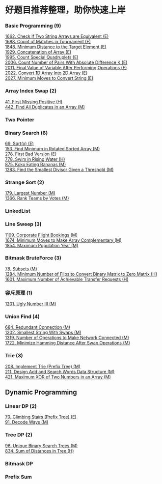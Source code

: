 # 好题目推荐整理，助你快速上岸

### Basic Programming (9)
[1662. Check If Two String Arrays are Equivalent (E)   ](https://leetcode.com/problems/check-if-two-string-arrays-are-equivalent/) <br/> 
[1688. Count of Matches in Tournament (E)   ](https://leetcode.com/problems/count-of-matches-in-tournament/) <br/> 
[1848. Minimum Distance to the Target Element (E)   ](https://leetcode.com/problems/minimum-distance-to-the-target-element/) <br/> 
[1929. Concatenation of Array (E)   ](https://leetcode.com/problems/concatenation-of-array/) <br/> 
[1995. Count Special Quadruplets (E)   ](https://leetcode.com/problems/count-special-quadruplets//) <br/> 
[2006. Count Number of Pairs With Absolute Difference K (E)   ](https://leetcode.com/problems/count-number-of-pairs-with-absolute-difference-k/) <br/> 
[2011. Final Value of Variable After Performing Operations (E)   ](https://leetcode.com/problems/final-value-of-variable-after-performing-operations/) <br/> 
[2022. Convert 1D Array Into 2D Array (E)   ](https://leetcode.com/problems/convert-1d-array-into-2d-array/) <br/> 
[2027. Minimum Moves to Convert String (E)   ](https://leetcode.com/problems/minimum-moves-to-convert-string/) <br/> 


### Array Index Swap (2)
[41. First Missing Positive (H)   ](https://leetcode.com/problems/first-missing-positive/) <br/> 
[442. Find All Duplicates in an Array (M)   ](https://leetcode.com/problems/find-all-duplicates-in-an-array/) <br/> 


### Two Pointer

### Binary Search (6)
[69. Sqrt(x) (E)   ](https://leetcode.com/problems/sqrtx/) <br/>
[153. Find Minimum in Rotated Sorted Array (M)   ](https://leetcode.com/problems/find-minimum-in-rotated-sorted-array/) <br/>
[278. First Bad Version (E)   ](https://leetcode.com/problems/first-bad-version/) <br/> 
[778. Swim in Rising Water (H)   ](https://leetcode.com/problems/swim-in-rising-water/) <br/> 
[875. Koko Eating Bananas (M)   ](https://leetcode.com/problems/koko-eating-bananas/) <br/> 
[1283. Find the Smallest Divisor Given a Threshold (M)   ](https://leetcode.com/problems/find-the-smallest-divisor-given-a-threshold/) <br/> 

### Strange Sort (2)
[179. Largest Number (M)   ](https://leetcode.com/problems/largest-number/) <br/> 
[1366. Rank Teams by Votes (M)   ](https://leetcode.com/problems/rank-teams-by-votes/) <br/> 

### LinkedList


### Line Sweep (3)
[1109. Corporate Flight Bookings (M)   ](https://leetcode.com/problems/corporate-flight-bookings/) <br/> 
[1674. Minimum Moves to Make Array Complementary (M)   ](https://leetcode.com/problems/minimum-moves-to-make-array-complementary/) <br/> 
[1854. Maximum Population Year (M)   ](https://leetcode.com/problems/maximum-population-year/) <br/> 

### Bitmask BruteForce (3)
[78. Subsets (M)   ](https://leetcode.com/problems/subsets/) <br/> 
[1284. Minimum Number of Flips to Convert Binary Matrix to Zero Matrix (H)   ](https://leetcode.com/problems/minimum-number-of-flips-to-convert-binary-matrix-to-zero-matrix/) <br/> 
[1601. Maximum Number of Achievable Transfer Requests (H)   ](https://leetcode.com/problems/maximum-number-of-achievable-transfer-requests/) <br/> 

### 容斥原理 (1)
[1201. Ugly Number III (M)   ](https://leetcode.com/problems/ugly-number-iii/) <br/> 

### Union Find (4)
[684. Redundant Connection (M)   ](https://leetcode.com/problems/ugly-number-iii/) <br/> 
[1202. Smallest String With Swaps (M)   ](https://leetcode.com/problems/smallest-string-with-swaps/) <br/> 
[1319. Number of Operations to Make Network Connected (M)   ](https://leetcode.com/problems/number-of-operations-to-make-network-connected/) <br/> 
[1722. Minimize Hamming Distance After Swap Operations (M)   ](https://leetcode.com/problems/minimize-hamming-distance-after-swap-operations/) <br/> 

### Trie (3)
[208. Implement Trie (Prefix Tree) (M)   ](https://leetcode.com/problems/implement-trie-prefix-tree/) <br/> 
[211. Design Add and Search Words Data Structure (M)   ](https://leetcode.com/problems/design-add-and-search-words-data-structure/) <br/> 
[421. Maximum XOR of Two Numbers in an Array (M)   ](https://leetcode.com/problems/maximum-xor-of-two-numbers-in-an-array/) <br/> 

## Dynamic Programming

### Linear DP (2)
[70. Climbing Stairs (Prefix Tree) (E)   ](https://leetcode.com/problems/climbing-stairs/) <br/> 
[91. Decode Ways (M)   ](https://leetcode.com/problems/decode-ways/) <br/> 

### Tree DP (2)
[96. Unique Binary Search Trees (M)   ](https://leetcode.com/problems/unique-binary-search-trees/) <br/> 
[834. Sum of Distances in Tree  (H)   ](https://leetcode.com/problems/sum-of-distances-in-tree/) <br/> 
### Bitmask DP

### Prefix Sum



